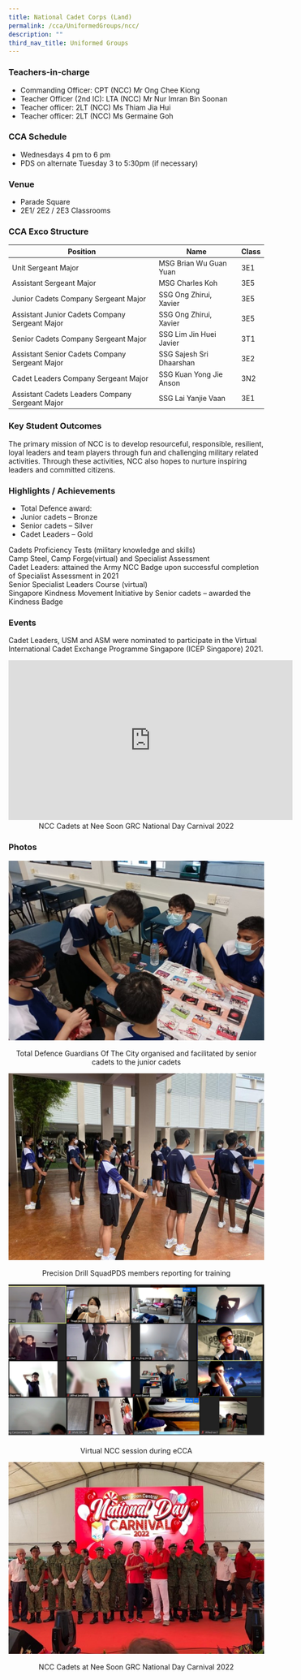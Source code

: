 ```yaml
---
title: National Cadet Corps (Land)
permalink: /cca/UniformedGroups/ncc/
description: ""
third_nav_title: Uniformed Groups
---
```

### Teachers-in-charge
* Commanding Officer: CPT (NCC) Mr Ong Chee Kiong
* Teacher Officer (2nd IC): LTA (NCC) Mr Nur Imran Bin Soonan
* Teacher officer: 2LT (NCC) Ms Thiam Jia Hui
* Teacher officer: 2LT (NCC) Ms Germaine Goh

### CCA Schedule
* Wednesdays 4 pm to 6 pm
* PDS on alternate Tuesday 3 to 5:30pm (if necessary)

### Venue
* Parade Square
* 2E1/ 2E2 / 2E3 Classrooms

### CCA Exco Structure



| Position | Name | Class |
| -------- | -------- | -------- |
| Unit Sergeant Major     | MSG Brian Wu Guan Yuan     | 	3E1     |
| Assistant Sergeant Major	     | MSG Charles Koh     | 3E5     |
| Junior Cadets Company Sergeant Major     | 	SSG Ong Zhirui, Xavier     | 3E5     |
| Assistant Junior Cadets Company Sergeant Major     | SSG Ong Zhirui, Xavier     | 	3E5     |
| Senior Cadets Company Sergeant Major     | SSG Lim Jin Huei Javier     | 3T1     |
| Assistant Senior Cadets Company Sergeant Major     | SSG Sajesh Sri Dhaarshan     | 	3E2     |
| Cadet Leaders Company Sergeant Major     | 	SSG Kuan Yong Jie Anson     | 	3N2     |
| Assistant Cadets Leaders Company Sergeant Major     | SSG Lai Yanjie Vaan     | 3E1     |

### Key Student Outcomes

The primary mission of NCC is to develop resourceful, responsible, resilient, loyal leaders and team players through fun and challenging military related activities. Through these activities, NCC also hopes to nurture inspiring leaders and committed citizens.

### Highlights / Achievements

* Total Defence award:
* Junior cadets – Bronze
* Senior cadets – Silver
* Cadet Leaders – Gold

Cadets Proficiency Tests (military knowledge and skills)<br>
Camp Steel, Camp Forge(virtual) and Specialist Assessment <br>
Cadet Leaders: attained the Army NCC Badge upon successful completion of Specialist Assessment in 2021<br>
Senior Specialist Leaders Course (virtual)<br>
Singapore Kindness Movement Initiative by Senior cadets – awarded the Kindness Badge

### Events

Cadet Leaders, USM and ASM were nominated to participate in the Virtual International Cadet Exchange Programme Singapore (ICEP Singapore) 2021.

<p align="center">
<iframe width="560" height="315" src="https://www.youtube.com/embed/VHw2sSXNePU" title="YouTube video player" frameborder="0" allow="accelerometer; autoplay; clipboard-write; encrypted-media; gyroscope; picture-in-picture; web-share" allowfullscreen></iframe>
NCC Cadets at Nee Soon GRC National Day Carnival 2022</p>

### Photos

![](/images/StudDevelopment/CCAs/UniformedGroups/NCC/NCC-1.jpg)
<div style="text-align:center;">Total Defence Guardians Of The City organised and facilitated by senior cadets to the junior cadets</div>

![](/images/StudDevelopment/CCAs/UniformedGroups/NCC/NCC-2.jpg)
<div style="text-align:center;">Precision Drill SquadPDS members reporting for training</div>

![](/images/StudDevelopment/CCAs/UniformedGroups/NCC/NCC-4.png)
<div style="text-align:center;">Virtual NCC session during eCCA</div>

![](/images/StudDevelopment/CCAs/UniformedGroups/NCC/NCC-5.jpg)
<div style="text-align:center;">NCC Cadets at Nee Soon GRC National Day Carnival 2022</div>